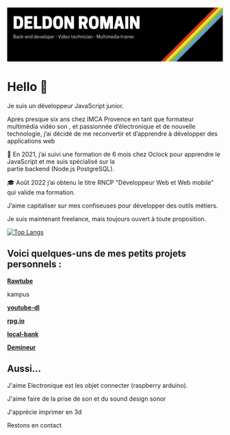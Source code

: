 ![cover](https://github.com/deldon/deldon/blob/main/header.png)
# Hello :wave:
Je suis un développeur JavaScript junior.

Après presque six ans chez IMCA Provence en tant que formateur multimédia vidéo son , et passionnée d’électronique et de nouvelle technologie, j’ai décidé de me reconvertir et d’apprendre à développer des applications web

:school: En 2021, j’ai suivi une formation de 6 mois chez Oclock pour apprendre le JavaScript et me suis spécialisé sur la partie backend (Node.js PostgreSQL).

:mortar_board: Août 2022 j’ai obtenu le titre RNCP "Développeur Web et Web mobile” qui valide ma formation.

J’aime capitaliser sur mes confiseuses pour développer des outils métiers.

Je suis maintenant freelance, mais toujours ouvert à toute proposition.

[![Top Langs](https://github-readme-stats.vercel.app/api/top-langs/?username=deldon)](https://github.com/anuraghazra/github-readme-stats)


## ****Voici quelques-uns de mes petits projets personnels :****

****[Rawtube](https://github.com/deldon/Rawtube)****

kampus

****[youtube-dl](https://github.com/deldon/youtube-dl)****

****[rpg.io](https://github.com/deldon/rpg.io)****

****[local-bank](https://github.com/deldon/local-bank)****

****[Demineur](https://github.com/deldon/Demineur)****

## **Aussi...**

J'aime Electronique est les objet connecter (raspberry arduino).

J'aime faire de la prise de son et du sound design sonor

J'apprécie imprimer en 3d 

Restons en contact


